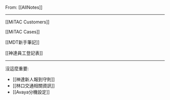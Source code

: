 From: [[AllNotes]]

---

[[MiTAC Customers]]

[[MiTAC Cases]]

[[MDT新手筆記]]

[[神達員工登記表]]

---

沒這麼重要: 
- [[神達新人報到守則]]
- [[林口交通相關資訊]]
- [[Avaya分機設定]]





